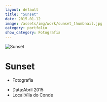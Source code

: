 ```yaml
---
layout: default
title: "Sunset"
date: 2015-01-12
image: /assets/img/work/sunset_thumbnail.jpg
category: portfolio
show_category: Fotografia
---
```


<div class="main-outer">
    <div class="container-fluid">
        <div class="row">
            <div class="col-md-12">
                <div class="title-image"><img src="{{ "/assets/img/work/sunset.jpg" | prepend: site.baseurl }}" alt="Sunset"></div>
            </div>
        </div>
        <div class="row">
            <div class="col-md-9">
                <div class="description">
                    <h1>Sunset</h1>
                    <ul class="categories">
                        <li>Fotografia</li>
                    </ul>
                </div>
            </div>
            <div class="col-md-3">
                <div class="details">
                    <ul>
                        <li>Data:<span>Abril 2015</span></li>
                        <li>Local:<span>Vila do Conde</span></li>
                    </ul>
                </div>
            </div>
        </div>
    </div>
</div>

<script>
    function setBodyId() {
        document.body.id = 'project-page';
    }
    
    window.onload = setBodyId;
    window.onresize = setBodyId;
</script>